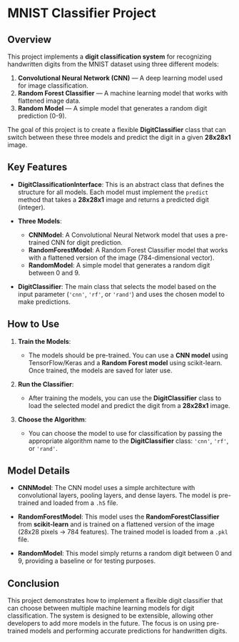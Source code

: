 # MNIST Classifier Project

## Overview

This project implements a **digit classification system** for recognizing handwritten digits from the MNIST dataset using three different models:
1. **Convolutional Neural Network (CNN)** — A deep learning model used for image classification.
2. **Random Forest Classifier** — A machine learning model that works with flattened image data.
3. **Random Model** — A simple model that generates a random digit prediction (0-9).

The goal of this project is to create a flexible **DigitClassifier** class that can switch between these three models and predict the digit in a given **28x28x1** image.

## Key Features

- **DigitClassificationInterface**: This is an abstract class that defines the structure for all models. Each model must implement the `predict` method that takes a **28x28x1** image and returns a predicted digit (integer).
  
- **Three Models**:
  - **CNNModel**: A Convolutional Neural Network model that uses a pre-trained CNN for digit prediction.
  - **RandomForestModel**: A Random Forest Classifier model that works with a flattened version of the image (784-dimensional vector).
  - **RandomModel**: A simple model that generates a random digit between 0 and 9.
  
- **DigitClassifier**: The main class that selects the model based on the input parameter (`'cnn'`, `'rf'`, or `'rand'`) and uses the chosen model to make predictions.

## How to Use

1. **Train the Models**:
   - The models should be pre-trained. You can use a **CNN model** using TensorFlow/Keras and a **Random Forest model** using scikit-learn. Once trained, the models are saved for later use.
   
2. **Run the Classifier**:
   - After training the models, you can use the **DigitClassifier** class to load the selected model and predict the digit from a **28x28x1** image.
   
3. **Choose the Algorithm**:
   - You can choose the model to use for classification by passing the appropriate algorithm name to the **DigitClassifier** class: `'cnn'`, `'rf'`, or `'rand'`.

## Model Details

- **CNNModel**: The CNN model uses a simple architecture with convolutional layers, pooling layers, and dense layers. The model is pre-trained and loaded from a `.h5` file.
  
- **RandomForestModel**: This model uses the **RandomForestClassifier** from **scikit-learn** and is trained on a flattened version of the image (28x28 pixels → 784 features). The trained model is loaded from a `.pkl` file.
  
- **RandomModel**: This model simply returns a random digit between 0 and 9, providing a baseline or for testing purposes.

## Conclusion

This project demonstrates how to implement a flexible digit classifier that can choose between multiple machine learning models for digit classification. The system is designed to be extensible, allowing other developers to add more models in the future. The focus is on using pre-trained models and performing accurate predictions for handwritten digits.
